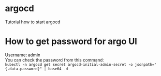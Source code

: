 # argocd
Tutorial how to start argocd


# How to get password for argo UI

Username: admin  
You can check the password from this command:  
``` kubectl -n argocd get secret argocd-initial-admin-secret -o jsonpath="{.data.password}" | base64 -d ```
